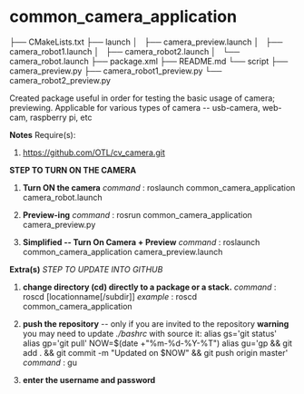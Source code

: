 # common_camera_application

├── CMakeLists.txt
├── launch
│   ├── camera_preview.launch
│   ├── camera_robot1.launch
│   ├── camera_robot2.launch
│   └── camera_robot.launch
├── package.xml
├── README.md
└── script
    ├── camera_preview.py
    ├── camera_robot1_preview.py
    └── camera_robot2_preview.py

Created package useful in order for testing the basic usage of camera; previewing.
Applicable for various types of camera -- usb-camera, web-cam, raspberry pi, etc

**Notes**
Require(s):
1. https://github.com/OTL/cv_camera.git

**STEP TO TURN ON THE CAMERA**

1. **Turn ON the camera**
	*command* : roslaunch common_camera_application camera_robot.launch 

2. **Preview-ing**
	*command* : rosrun common_camera_application camera_preview.py

3. **Simplified -- Turn On Camera + Preview** 
	*command* : roslaunch common_camera_application camera_preview.launch

**Extra(s)**
*STEP TO UPDATE INTO GITHUB*

1. **change directory (cd) directly to a package or a stack.**
	*command* : roscd [locationname[/subdir]]
	*example* : roscd common_camera_application

2. **push the repository** -- only if you are invited to the repository
	**warning** you may need to update *./bashrc* with source it:
		alias gs='git status'
		alias gp='git pull'
		NOW=$(date +"%m-%d-%Y-%T")
		alias gu='gp && git add . && git commit -m "Updated on $NOW" && git push origin master'
	*command* : gu

3. **enter the username and password**
